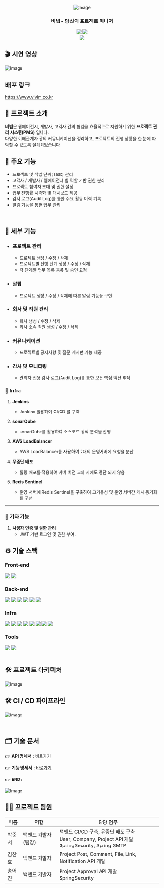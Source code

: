 <div align="center">

<!-- logo -->

![Image](https://github.com/user-attachments/assets/c044a2dd-e455-4078-a2cf-5db93264ace0)

### 비빔 - 당신의 프로젝트 매니저

[<img src="https://img.shields.io/badge/-readme.md-important?style=flat&logo=google-chrome&logoColor=white" />]()  [<img src="https://img.shields.io/badge/release-v1.0.0-yellow?style=flat&logo=google-chrome&logoColor=white" />]()
<br/> [<img src="https://img.shields.io/badge/프로젝트 기간-2025.03.17~2025.05.16-green?style=flat&logo=&logoColor=white" />]()

</div>

## 🎬 시연 영상
![Image](https://github.com/user-attachments/assets/f92b1ed7-84e0-4af1-b38b-63f1cdc5697b)
## 배포 링크
https://www.vivim.co.kr

## 📝 프로젝트 소개
**비빔**은 웹에이전시, 개발사, 고객사 간의 협업을 효율적으로 지원하기 위한 **프로젝트 관리 시스템(PMS)** 입니다.  
다양한 이해관계자 간의 커뮤니케이션을 정리하고, 프로젝트의 진행 상황을 한 눈에 파악할 수 있도록 설계되었습니다

## 🚀 주요 기능
- 프로젝트 및 작업 단위(Task) 관리
- 고객사 / 개발사 / 웹에이전시 별 역할 기반 권한 분리
- 프로젝트 참여자 초대 및 권한 설정
- 업무 진행률 시각화 및 대시보드 제공
- 감사 로그(Audit Log)를 통한 주요 활동 이력 기록
- 알림 기능을 통한 업무 관리


<br />

## 📍 세부 기능

- ###  프로젝트 관리 
   - 프로젝트 생성 / 수정 / 삭제
   - 프로젝트별 진행 단계 생성 / 수정 / 삭제
   - 각 단계별 업무 목록 등록 및 승인 요청
  
- ###  알림
    - 프로젝트 생성 / 수정 / 삭제에 따른 알림 기능을 구현

- ### 회사 및 직원 관리
   - 회사 생성 / 수정 / 삭제
   - 회사 소속 직원 생성 / 수정 / 삭제

- ### 커뮤니케이션
   - 프로젝트별 공지사항 및 질문 게시판 기능 제공

- ### 감사 및 모니터링
   - 관리자 전용 감사 로그(Audit Log)를 통한 모든 핵심 액션 추적

### 📌 Infra

1. **Jenkins**
    - Jenkins 활용하여 CI/CD 를 구축

2. **sonarQube**
    - sonarQube를 활용하여 소스코드 정적 분석을 진행

3. **AWS LoadBalancer**
    - AWS LoadBalancer를 사용하여 2대의 운영서버에 요청을 분산
   
4. **무중단 배포**
   - 롤링 배포를 적용하여 서버 버전 교체 시에도 중단 되지 않음

5. **Redis Sentinel**
    - 운영 서버에 Redis Sentinel을 구축하여 고가용성 및 운영 서버간 캐시 동기화를 구현
---

### 📌 기타 기능
1. **사용자 인증 및 권한 관리**
    - JWT 기반 로그인 및 권한 부여.


## ⚙ 기술 스택

### Front-end
<div>

<img src="https://img.shields.io/badge/react-61DAFB?style=for-the-badge&logo=react&logoColor=black">
<img src="https://img.shields.io/badge/vercel-000000?style=for-the-badge&logo=vercel&logoColor=white">







</div>

### Back-end
<div>
<img src="https://img.shields.io/badge/Spring Boot-6DB33F?style=for-the-badge&logo=springboot&logoColor=black">
<img src="https://img.shields.io/badge/Spring Security-6DB33F?style=for-the-badge&logo=springsecurity&logoColor=black">

<img src="https://img.shields.io/badge/MySql-4479A1?style=for-the-badge&logo=mysql&logoColor=black">
<img src="https://img.shields.io/badge/redis-FF4438?style=for-the-badge&logo=redis&logoColor=black">
<img src="https://img.shields.io/badge/Grafana-F46800?style=for-the-badge&logo=Grafana&logoColor=black">
<img src="https://img.shields.io/badge/k6-7D64FF?style=for-the-badge&logo=k6&logoColor=black">



</div>

### Infra
<div>
<img src="https://img.shields.io/badge/GitHub-181717?style=for-the-badge&logo=Github&logoColor=white">
<img src="https://img.shields.io/badge/Jenkins-D24939?style=for-the-badge&logo=Jenkins&logoColor=black">
<img src="https://img.shields.io/badge/Amazon EC2-FF9900?style=for-the-badge&logo=Amazonec2&logoColor=black">
<img src="https://img.shields.io/badge/Amazon S3-569A31?style=for-the-badge&logo=Amazons3&logoColor=black">
<img src="https://img.shields.io/badge/Amazon ECR-527FFF?style=for-the-badge&logo=Amazonrds&logoColor=white">
<img src="https://img.shields.io/badge/Amazon CLOUDEWATCH-FF4F8B?style=for-the-badge&logo=Amazoncloudwatch&logoColor=white">
<img src="https://img.shields.io/badge/Docker-2496ED?style=for-the-badge&logo=docker&logoColor=white">
<img src="https://img.shields.io/badge/SonarQube-4E9BCD?style=for-the-badge&logo=SonarQube&logoColor=white">


### Tools
<div>
<img src="https://img.shields.io/badge/Discord-5865F2?style=for-the-badge&logo=discord&logoColor=black">
<img src="https://img.shields.io/badge/Swagger-85EA2D?style=for-the-badge&logo=swagger&logoColor=black">

</div>

<br />

## 🛠️ 프로젝트 아키텍처

![Image](https://github.com/user-attachments/assets/3c729e9c-a929-42a9-a1b4-f187f767628e)

## 🛠️ CI / CD 파이프라인

![Image](https://github.com/user-attachments/assets/00ff56f3-56b8-4d44-b8ac-7d85d441d41f)

<br />

## 🗂️ 기술 문서

👉 **API 명세서** : [바로가기](https://dev.vivim.co.kr/swagger-ui/index.html)

👉 **기능 명세서** : [바로가기](-)


👉 **ERD** :

![Image](https://github.com/user-attachments/assets/31a9abfc-1937-4f84-896e-f2e511319035)

## 💁‍♂️ 프로젝트 팀원

| 이름  | 역할           | 담당 업무                                                                                         |
|-----|--------------|-----------------------------------------------------------------------------------------------|
| 박준서 | 백엔드 개발자 (팀장) | 백엔드 CI/CD 구축, 무중단 배포 구축 <br/> User, Company, Project API 개발 <br/> SpringSecurity, Spring SMTP |
| 김찬호 | 백엔드 개발자      | Project Post, Comment, File, Link, Notification  API 개발<br/>                                  |
| 송어진 | 백엔드 개발자      | Project Approval API 개발 <br/> SpringSecurity                                                  |
